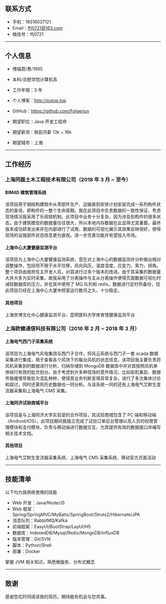 ## 联系方式
- 手机：18516037121
- Email：ffj0721@163.com
- 微信号：ffj0721

---

## 个人信息
- 傅福君/男/1995

- 本科/合肥学院计算机系

- 工作年限：3 年

- 个人博客：http://putop.top

- GitHub：https://github.com/Folgerjun

- 期望职位：Java 开发工程师

- 期望薪资：税前月薪 13k ~ 16k

- 期望城市：上海

---

## 工作经历
### 上海同磊土木工程技术有限公司（2018 年 3 月 ~ 至今）
#### BIM4D 建筑管理系统
该项目用于钢结构建筑中从零部件生产、运输直到安排计划安装完成一系列构件状态的查询，即构件的一整个生命周期。我在此项目中负责数据的一致性保证，考虑现场情况我采用了乐观锁机制。此项目中业务十分复杂，因为涉及到构件的很多状态，由于建筑模型的数据量往往很大，所以本地内存数据在此显得尤其重要。最终版本成功研发出来并在内部进行了试用，数据的可视化展示其效果反映很好，使得现场的设施部件状态信息更为直观。进一步完善功能并有望投入市场。

#### 上海中心大厦健康监测平台
该项目为上海中心大厦健康监测系统，意在对上海中心的数据监测并分析做出相对调整操作，包括但不限于水平位移，风向风压，温度湿度，应变力，索力，倾角。整个项目由我担任主开发人员，对其进行过多个版本的改进。由于其采集的数据量大并大多为实时采集，故我采用了分表操作与主从分离操作使得页面数据可视化时减轻数据库的压力，并在其中使用了 MQ 队列和 redis。数据进行定时热备份，现此项目已经在上海中心大厦中控室运行数月之久，十分稳定。

#### 其他项目
上海世博文化中心健康监测平台、昆明医科大学体育馆健康监测平台

### 上海欧健通信科技有限公司（2016 年 2 月 ~ 2018 年 3 月）
#### 上海电气西门子采集系统
该项目为上海电气风电集团与西门子合作，将风云系统与西门子一套 scada 数据采集进行集成，用于查看各个风场下的每台风机的状态信息。该项目我主要负责将风机采集到的数据进行分析、归纳存储到 MongoDB 数据库中并对其按照风机单体经行有效的批次划分。由于考虑到许多种现场的意外情况，比如宕机重启、数据传输缓慢导致批次混乱种种，使得其业务判断变得异常复杂，进行了多次集体讨论和探讨，同时还需将历史数据也一同分析。与该系统一同的还有上海电气艾默生变流器采集和上海电气 CMS 采集。

#### 上海同济试验商城平台
该项目是与上海同济大学实验室的合作项目，其试验商城包含了 PC 端和移动端（Android/IOS）。此项目期间我独立完成了试验订单后台管理以及人员的权限管理模块和支付模块，负责与移动端进行数据交互，为其提供有效的数据接口并编写相关技术文档。

#### 其他项目
上海电气艾默生变流器采集系统、上海电气 CMS 采集系统、移动官方页面活动

---

## 技能清单
以下均为我熟练使用的技能

- Web 开发：Java/Node/JS
- Web 框架：Spring/SpringMVC/MyBatis/SpringBoot/Struts2/Hibernate/JPA
- 消息队列：RabbitMQ/Kafka
- 前端框架：EasyUI/BootStrap/LayUI/H5
- 数据库：IndexedDB/Mysql/Redis/MongoDB/InfluxDB
- 版本管理：Git/SVN
- 脚本：Python/Shell
- 部署：Docker

掌握 JVM 相关知识，熟悉微服务、分布式概念

---

## 致谢
感谢您花时间阅读我的简历，期待能有机会与您共事。
